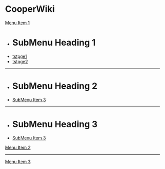 # CooperWiki

[Menu Item 1]()

  * # SubMenu Heading 1
  * [tstpge1](page.md)
  * [tstpge2](pages/page2.md)
  - - - -
  * # SubMenu Heading 2
  * [SubMenu Item 3](subitem3.md)
  - - - -
  * # SubMenu Heading 3
  * [SubMenu Item 3](subitem3.md)

[Menu Item 2](item2.md)
- - - -
[Menu Item 3](item3.md)
